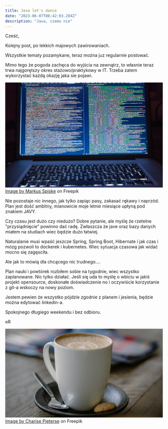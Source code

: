 ```yaml
---
title: Java let's dance
date: "2023-06-07T08:42:03.284Z"
description: "Java, czemu nie"
---
```


Cześć,

Kolejny post, po lekkich majowych zawirowaniach.

Wszystkie tematy pozamykane, teraz można juz regularnie postować.

Mimo tego że pogoda zachęca do wyjścia na zewnątrz, to własnie teraz trwa najgorętszy okres stażowo/praktykowy w IT.
Trzeba zatem wykorzystać każdą okazję jaka sie pojawi.

![coding](./post2_1_z_2.jpg) <a href="https://www.pexels.com/pl-pl/zdjecie/laptop-biuro-internet-technologia-177598/"> Image by Markus Spiske</a> on Freepik



Nie pozostaje nic innego, jak tylko zapiąc pasy, zakasać rękawy i naprzód. Plan jest dość ambitny, mianowicie moje letnie miesiące upłyną pod znakiem JAVY.

 Czy czasu jest dużo czy niedużo? Dobre pytanie, ale myślę że rzetelne "przysiądnięcie" powinno dać radę. 
Zwłaszcza że jave oraz bazy danych miałem na studiach wiec będzie dużo łatwiej. 

Naturalanie musi wpaść jeszcze Spring, Spring Boot, Hibernate i jak czas i mózg pozwoli to dockerek i kubernetes.
Wiec sytuacja czasowa jak widać mocno się zagęsciła.

Ale jak to mówią dla chcącego nic trudnego....

Plan nauki i powtórek rozbiłem sobie na tygodnie, wiec wszystko zaplanowane. Nic tylko działać.
Jeśli się uda to myślę o wbiciu w jakiś projekt opensource, doskonałe doświadczenie no i oczywiście korzystanie z  git-a wskoczy na nowy poziom. 

Jestem pewien że wszystko pójdzie zgodnie z planem i jesienia, będzie można edytować linkedin-a.

Spokojnego długiego weekendu i bez odbioru.

eR

![coding](./post2_2_z_2.jpg) <a href="https://www.pexels.com/pl-pl/zdjecie/kofeina-kawa-kubek-cappuccino-15934879/"> Image by Charise Pieterse</a> on Freepik
